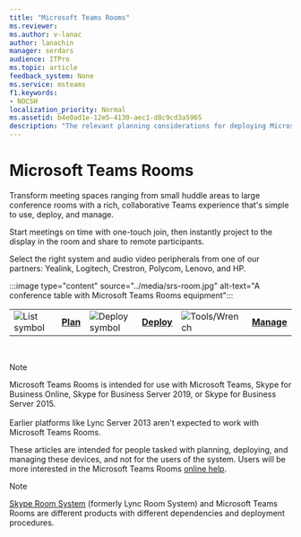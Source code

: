 ```yaml
---
title: "Microsoft Teams Rooms"
ms.reviewer: 
ms.author: v-lanac
author: lanachin
manager: serdars
audience: ITPro
ms.topic: article
feedback_system: None
ms.service: msteams
f1.keywords:
- NOCSH
localization_priority: Normal
ms.assetid: b4e0ad1e-12e5-4130-aec1-d8c9cd3a5965
description: "The relevant planning considerations for deploying Microsoft Teams Rooms, and how to deploy and manage the system."
---
```

# Microsoft Teams Rooms

Transform meeting spaces ranging from small huddle areas to large conference rooms with a rich, collaborative Teams experience that's simple to use, deploy, and manage.

Start meetings on time with one-touch join, then instantly project to the display in the room and share to remote participants.

Select the right system and audio video peripherals from one of our partners: Yealink, Logitech, Crestron, Polycom, Lenovo, and HP.

:::image type="content" source="../media/srs-room.jpg" alt-text="A conference table with Microsoft Teams Rooms equipment":::

|               |               |               |               |               |               |
| ------------- | ------------- | ------------- | ------------- | ------------- | ------------- |
| ![List symbol](https://docs.microsoft.com/office/media/icons/list-123-teams.svg)  | **[Plan](https://docs.microsoft.com/MicrosoftTeams/rooms/rooms-plan)**  | ![Deploy symbol](https://docs.microsoft.com/office/media/icons/deploy-teams.svg)  | **[Deploy](https://docs.microsoft.com/MicrosoftTeams/rooms/rooms-deploy)**  | ![Tools/Wrench](https://docs.microsoft.com/office/media/icons/toolbox.svg)  | **[Manage](https://docs.microsoft.com/MicrosoftTeams/rooms/rooms-manage)** |

<br>

> [!NOTE]
> Microsoft Teams Rooms is intended for use with Microsoft Teams, Skype for Business Online, Skype for Business Server 2019, or Skype for Business Server 2015.  <br><br>Earlier platforms like Lync Server 2013 aren't expected to work with Microsoft Teams Rooms.

These articles are intended for people tasked with planning, deploying, and managing these devices, and not for the users of the system. Users will be more interested in the Microsoft Teams Rooms [online help](https://support.office.com/article/Skype-Room-Systems-version-2-help-e667f40e-5aab-40c1-bd68-611fe0002ba2).

> [!NOTE]
> [Skype Room System](../rooms/lrs-migration.md) (formerly Lync Room System) and Microsoft Teams Rooms are different products with different dependencies and deployment procedures.
